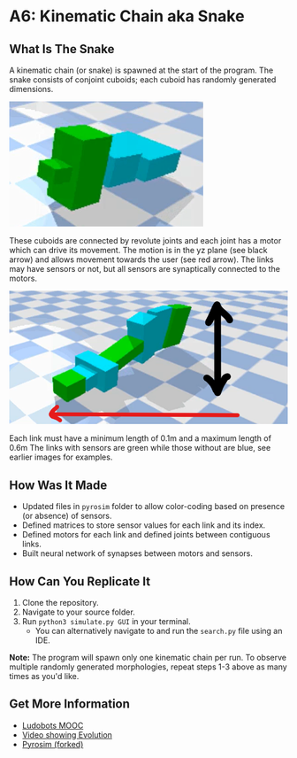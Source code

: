 # A6: Kinematic Chain aka Snake

## What Is The Snake
A kinematic chain (or snake) is spawned at the start of the program. The snake consists of conjoint cuboids; each cuboid has randomly generated dimensions. 

![Snake 1](/img1.png)

These cuboids are connected by revolute joints and each joint has a motor which can drive its movement. The motion is in the yz plane (see black arrow) and allows movement towards the user (see red arrow). The links may have sensors or not, but all sensors are synaptically connected to the motors.

![Snake 2](/img2.png)

Each link must have a minimum length of 0.1m and a maximum length of 0.6m The links with sensors are green while those without are blue, see earlier images for examples.

## How Was It Made
- Updated files in ```pyrosim``` folder to allow color-coding based on presence (or absence) of sensors.
- Defined matrices to store sensor values for each link and its index.
- Defined motors for each link and defined joints between contiguous links.
- Built neural network of synapses between motors and sensors.

## How Can You Replicate It
1. Clone the repository.
2. Navigate to your source folder.
3. Run ```python3 simulate.py GUI``` in your terminal.
   - You can alternatively navigate to and run the ```search.py``` file using an IDE.

**Note:** The program will spawn only one kinematic chain per run. To observe multiple randomly generated morphologies, repeat steps 1-3 above as many times as you'd like.  

## Get More Information
- [Ludobots MOOC](https://www.reddit.com/r/ludobots/wiki/finalproject/)
- [Video showing Evolution](https://www.youtube.com/watch?v=yeb4aDyHc9s&list=PLrKF7RjvM_gn4lMEKNgkdVZTz8rV0q325&index=15)
- [Pyrosim (forked)](https://github.com/jbongard/pyrosim)

